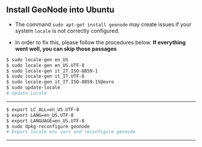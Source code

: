 ## Install GeoNode into Ubuntu

* The command `sudo apt-get install geonode` may create issues if your system `locale` is not correctly configured.

* In order to fix this, please follow the procedures below. **If everything went well, you can skip those passages**

```bash
$ sudo locale-gen en_US
$ sudo locale-gen en_US.UTF-8
$ sudo locale-gen it_IT.ISO-8859-1
$ sudo locale-gen it_IT.UTF-8
$ sudo locale-gen it_IT.ISO-8859-15@euro
$ sudo update-locale
# Update Locale
```
---

```bash
$ export LC_ALL=en_US.UTF-8
$ export LANG=en_US.UTF-8
$ export LANGUAGE=en_US.UTF-8
$ sudo dpkg-reconfigure geonode
# Export locale env vars and reconfigure geonode
```
---

